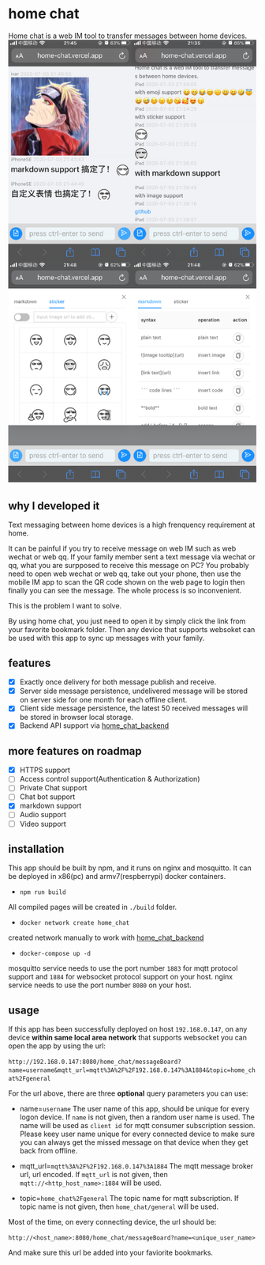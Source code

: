 # home chat

Home chat is a web IM tool to transfer messages between home devices.
![home_chat_demo_008](https://raw.githubusercontent.com/iintothewind/images/master/home_chat_demo_008.png)

## why I developed it

Text messaging between home devices is a high frenquency requirement at home.

It can be painful if you try to receive message on web IM such as web wechat or web qq.
If your family member sent a text message via wechat or qq, what you are surpposed to receive this message on PC? You probably need to open web wechat or web qq, take out your phone, then use the mobile IM app to scan the QR code shown on the web page to login then finally you can see the message.
The whole process is so inconvenient.

This is the problem I want to solve.

By using home chat, you just need to open it by simply click the link from your favorite bookmark folder.
Then any device that supports websoket can be used with this app to sync up messages with your family.

## features

- [X] Exactly once delivery for both message publish and receive.
- [X] Server side message persistence, undelivered message will be stored on server side for one month for each offline client.
- [X] Client side message persistence, the latest 50 received messages will be stored in browser local storage.
- [X] Backend API support via [home_chat_backend](https://github.com/iintothewind/home_chat_backend)

## more features on roadmap

- [X] HTTPS support
- [ ] Access control support(Authentication & Authorization)
- [ ] Private Chat support
- [ ] Chat bot support
- [X] markdown support
- [ ] Audio support
- [ ] Video support

## installation

This app should be built by npm, and it runs on nginx and mosquitto.
It can be deployed in x86(pc) and armv7(respberrypi) docker containers.

- `npm run build`

All compiled pages will be created in `./build` folder.

- `docker network create home_chat`

created network manually to work with [home_chat_backend](https://github.com/iintothewind/home_chat_backend)

- `docker-compose up -d`

mosquitto service needs to use the port number `1883` for mqtt protocol support and `1884` for websocket protocol support on your host.
nginx service needs to use the port number `8080` on your host.

## usage

If this app has been successfully deployed on host `192.168.0.147`, on any device **within same local area network** that supports websocket you can open the app by using the url:

`http://192.168.0.147:8080/home_chat/messageBoard?name=username&mqtt_url=mqtt%3A%2F%2F192.168.0.147%3A1884&topic=home_chat%2Fgeneral`

For the url above, there are three **optional** query parameters you can use:

- name=`username`
The user name of this app, should be unique for every logon device.
If `name` is not given, then a random user name is used.
The name will be used as `client id` for mqtt consumer subscription session.
Please keey user name unique for every connected device to make sure you can always get the missed message on that device when they get back from offline.

- mqtt_url=`mqtt%3A%2F%2F192.168.0.147%3A1884`
The mqtt message broker url, url encoded.
If `mqtt_url` is not given, then `mqtt://<http_host_name>:1884` will be used.

- topic=`home_chat%2Fgeneral`
The topic name for mqtt subscription.
If topic name is not given, then `home_chat/general` will be used.

Most of the time, on every connecting device, the url should be:

`http://<host_name>:8080/home_chat/messageBoard?name=<unique_user_name>`

And make sure this url be added into your faviorite bookmarks.

